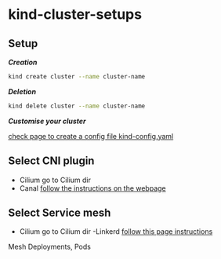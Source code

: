# kind-cluster-setups

## Setup

***Creation***

```sh
kind create cluster --name cluster-name
```

***Deletion***

```sh
kind delete cluster --name cluster-name
```

***Customise your cluster***

[check page to create a config file kind-config.yaml](https://kind.sigs.k8s.io/docs/user/configuration/#a-note-on-cli-parameters-and-configuration-files)

## Select CNI plugin

- Cilium go to Cilium dir
- Canal [follow the instructions on the webpage](https://docs.tigera.io/calico/latest/getting-started/kubernetes/flannel/install-for-flannel)

## Select Service mesh

- Cilium go to Cilium dir
-Linkerd [follow this page instructions](https://linkerd.io/2.18/getting-started/)

Mesh Deployments, Pods